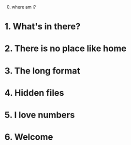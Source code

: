 0. where am i?
# 1. What's in there?
# 2. There is no place like home
# 3. The long format
# 4. Hidden files
# 5. I love numbers
# 6. Welcome
